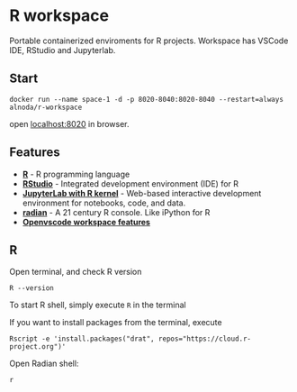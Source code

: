 # R workspace 

Portable containerized enviroments for R projects. Workspace has VSCode IDE, RStudio and Jupyterlab.

## Start
 
```
docker run --name space-1 -d -p 8020-8040:8020-8040 --restart=always alnoda/r-workspace
```  

open [localhost:8020](http://localhost:8020) in browser.  

## Features

- [**R**](https://www.r-project.org/) - R programming language
- [**RStudio**](https://github.com/rstudio/rstudio) - Integrated development environment (IDE) for R
- [**JupyterLab with R kernel**](https://jupyter.org/) - Web-based interactive development environment for notebooks, code, and data. 
- [**radian**](https://github.com/randy3k/radian) - A 21 century R console. Like iPython for R
- [**Openvscode workspace features**](https://github.com/bluxmit/alnoda-workspaces/tree/main/workspaces/openvscode-workspace)

## R

Open terminal, and check R version 

```
R --version
```

To start R shell, simply execute `R` in the terminal

If you want to install packages from the terminal, execute 

```
Rscript -e 'install.packages("drat", repos="https://cloud.r-project.org")'
```

Open Radian shell:

```
r
```

